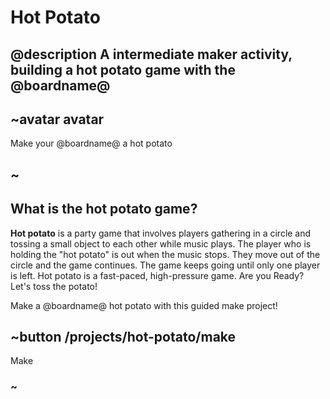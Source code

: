 # Hot Potato

## @description A intermediate maker activity, building a hot potato game with the @boardname@

## ~avatar avatar

Make your @boardname@ a hot potato

## ~

## What is the hot potato game?

**Hot potato** is a party game that involves players gathering in a circle and tossing a small object to each other while music plays. The player who is holding the "hot potato" is out when the music stops. They move out of the circle and the game continues. The game keeps going until only one player is left. Hot potato is a fast-paced, high-pressure game. Are you Ready? Let's toss the potato!

Make a @boardname@ hot potato with this guided make project!

## ~button /projects/hot-potato/make

Make

### ~
